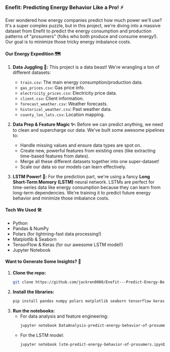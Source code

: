 ### **Enefit: Predicting Energy Behavior Like a Pro! ⚡**

Ever wondered how energy companies predict how much power we'll use? It's a super complex puzzle, but in this project, we're diving into a massive dataset from Enefit to predict the energy consumption and production patterns of "prosumers" (folks who both produce and consume energy!). Our goal is to minimize those tricky energy imbalance costs.

#### **Our Energy Expedition 🗺️**

1.  **Data Juggling 🤹:** This project is a data beast! We're wrangling a ton of different datasets:
    *   `train.csv`: The main energy consumption/production data.
    *   `gas_prices.csv`: Gas price info.
    *   `electricity_prices.csv`: Electricity price data.
    *   `client.csv`: Client information.
    *   `forecast_weather.csv`: Weather forecasts.
    *   `historical_weather.csv`: Past weather data.
    *   `county_lon_lats.csv`: Location mapping.

2.  **Data Prep & Feature Magic ✨:** Before we can predict anything, we need to clean and supercharge our data. We've built some awesome pipelines to:
    *   Handle missing values and ensure data types are spot on.
    *   Create new, powerful features from existing ones (like extracting time-based features from dates).
    *   Merge all these different datasets together into one super-dataset!
    *   Scale our data so our models can learn effectively.

3.  **LSTM Power! 🧠:** For the prediction part, we're using a fancy **Long Short-Term Memory (LSTM)** neural network. LSTMs are perfect for time-series data like energy consumption because they can learn from long-term dependencies. We're training it to predict future energy behavior and minimize those imbalance costs.

#### **Tech We Used 🛠️**

*   Python
*   Pandas & NumPy
*   Polars (for lightning-fast data processing!)
*   Matplotlib & Seaborn
*   TensorFlow & Keras (for our awesome LSTM model!)
*   Jupyter Notebook

#### **Want to Generate Some Insights? 🚀**

1.  **Clone the repo:**
    ```bash
    git clone https://github.com/jackren0000/Enefit---Predict-Energy-Behavior-of-Prosumers.git
    ```
2.  **Install the libraries:**
    ```bash
    pip install pandas numpy polars matplotlib seaborn tensorflow keras jupyter
    ```
3.  **Run the notebooks:**
    *   For data analysis and feature engineering:
        ```bash
        jupyter notebook DataAnalysis-predict-energy-behavior-of-prosumers.ipynb
        ```
    *   For the LSTM model:
        ```bash
        jupyter notebook lstm-predict-energy-behavior-of-prosumers.ipynb
        ```
